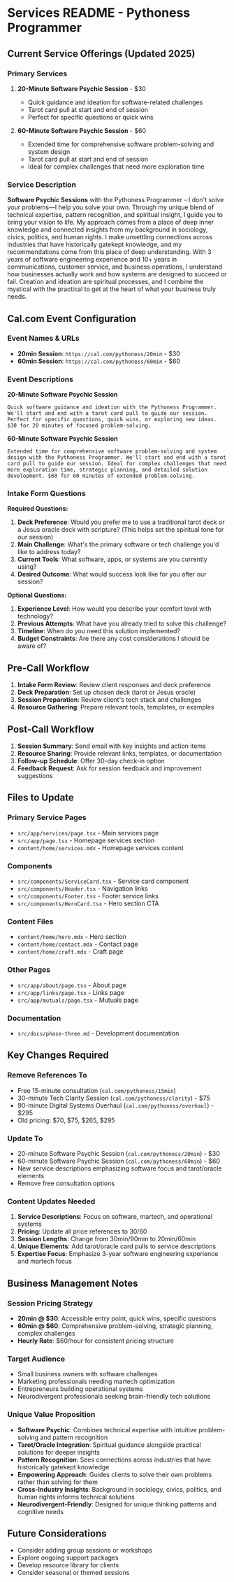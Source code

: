 # Services README - Pythoness Programmer

## Current Service Offerings (Updated 2025)

### Primary Services
1. **20-Minute Software Psychic Session** - $30
   - Quick guidance and ideation for software-related challenges
   - Tarot card pull at start and end of session
   - Perfect for specific questions or quick wins

2. **60-Minute Software Psychic Session** - $60
   - Extended time for comprehensive software problem-solving and system design
   - Tarot card pull at start and end of session
   - Ideal for complex challenges that need more exploration time

### Service Description
**Software Psychic Sessions** with the Pythoness Programmer - I don't solve your problems—I help you solve your own. Through my unique blend of technical expertise, pattern recognition, and spiritual insight, I guide you to bring your vision to life. My approach comes from a place of deep inner knowledge and connected insights from my background in sociology, civics, politics, and human rights. I make unsettling connections across industries that have historically gatekept knowledge, and my recommendations come from this place of deep understanding. With 3 years of software engineering experience and 10+ years in communications, customer service, and business operations, I understand how businesses actually work and how systems are designed to succeed or fail. Creation and ideation are spiritual processes, and I combine the mystical with the practical to get at the heart of what your business truly needs.

## Cal.com Event Configuration

### Event Names & URLs
- **20min Session**: `https://cal.com/pythoness/20min` - $30
- **60min Session**: `https://cal.com/pythoness/60min` - $60

### Event Descriptions
**20-Minute Software Psychic Session**
```
Quick software guidance and ideation with the Pythoness Programmer. We'll start and end with a tarot card pull to guide our session. Perfect for specific questions, quick wins, or exploring new ideas. $30 for 20 minutes of focused problem-solving.
```

**60-Minute Software Psychic Session**
```
Extended time for comprehensive software problem-solving and system design with the Pythoness Programmer. We'll start and end with a tarot card pull to guide our session. Ideal for complex challenges that need more exploration time, strategic planning, and detailed solution development. $60 for 60 minutes of extended problem-solving.
```

### Intake Form Questions
**Required Questions:**
1. **Deck Preference**: Would you prefer me to use a traditional tarot deck or a Jesus oracle deck with scripture? (This helps set the spiritual tone for our session)
2. **Main Challenge**: What's the primary software or tech challenge you'd like to address today?
3. **Current Tools**: What software, apps, or systems are you currently using?
4. **Desired Outcome**: What would success look like for you after our session?

**Optional Questions:**
1. **Experience Level**: How would you describe your comfort level with technology?
2. **Previous Attempts**: What have you already tried to solve this challenge?
3. **Timeline**: When do you need this solution implemented?
4. **Budget Constraints**: Are there any cost considerations I should be aware of?

## Pre-Call Workflow
1. **Intake Form Review**: Review client responses and deck preference
2. **Deck Preparation**: Set up chosen deck (tarot or Jesus oracle)
3. **Session Preparation**: Review client's tech stack and challenges
4. **Resource Gathering**: Prepare relevant tools, templates, or examples

## Post-Call Workflow
1. **Session Summary**: Send email with key insights and action items
2. **Resource Sharing**: Provide relevant links, templates, or documentation
3. **Follow-up Schedule**: Offer 30-day check-in option
4. **Feedback Request**: Ask for session feedback and improvement suggestions

## Files to Update

### Primary Service Pages
- `src/app/services/page.tsx` - Main services page
- `src/app/page.tsx` - Homepage services section
- `content/home/services.mdx` - Homepage services content

### Components
- `src/components/ServiceCard.tsx` - Service card component
- `src/components/Header.tsx` - Navigation links
- `src/components/Footer.tsx` - Footer service links
- `src/components/HeroCard.tsx` - Hero section CTA

### Content Files
- `content/home/hero.mdx` - Hero section
- `content/home/contact.mdx` - Contact page
- `content/home/craft.mdx` - Craft page

### Other Pages
- `src/app/about/page.tsx` - About page
- `src/app/links/page.tsx` - Links page
- `src/app/mutuals/page.tsx` - Mutuals page

### Documentation
- `src/docs/phase-three.md` - Development documentation

## Key Changes Required

### Remove References To
- Free 15-minute consultation (`cal.com/pythoness/15min`)
- 30-minute Tech Clarity Session (`cal.com/pythoness/clarity`) - $75
- 90-minute Digital Systems Overhaul (`cal.com/pythoness/overhaul`) - $295
- Old pricing: $70, $75, $265, $295

### Update To
- 20-minute Software Psychic Session (`cal.com/pythoness/20min`) - $30
- 60-minute Software Psychic Session (`cal.com/pythoness/60min`) - $60
- New service descriptions emphasizing software focus and tarot/oracle elements
- Remove free consultation options

### Content Updates Needed
1. **Service Descriptions**: Focus on software, martech, and operational systems
2. **Pricing**: Update all price references to $30/$60
3. **Session Lengths**: Change from 30min/90min to 20min/60min
4. **Unique Elements**: Add tarot/oracle card pulls to service descriptions
5. **Expertise Focus**: Emphasize 3-year software engineering experience and martech focus

## Business Management Notes

### Session Pricing Strategy
- **20min @ $30**: Accessible entry point, quick wins, specific questions
- **60min @ $60**: Comprehensive problem-solving, strategic planning, complex challenges
- **Hourly Rate**: $60/hour for consistent pricing structure

### Target Audience
- Small business owners with software challenges
- Marketing professionals needing martech optimization
- Entrepreneurs building operational systems
- Neurodivergent professionals seeking brain-friendly tech solutions

### Unique Value Proposition
- **Software Psychic**: Combines technical expertise with intuitive problem-solving and pattern recognition
- **Tarot/Oracle Integration**: Spiritual guidance alongside practical solutions for deeper insights
- **Pattern Recognition**: Sees connections across industries that have historically gatekept knowledge
- **Empowering Approach**: Guides clients to solve their own problems rather than solving for them
- **Cross-Industry Insights**: Background in sociology, civics, politics, and human rights informs technical solutions
- **Neurodivergent-Friendly**: Designed for unique thinking patterns and cognitive needs

## Future Considerations
- Consider adding group sessions or workshops
- Explore ongoing support packages
- Develop resource library for clients
- Consider seasonal or themed sessions
